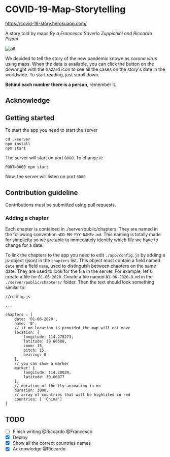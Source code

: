 # COVID-19-Map-Storytelling

https://covid-19-story.herokuapp.com/

A story told by maps
*By a Francesco Saverio Zuppichini and Riccardo Pisoni*

![alt](app.gif)

We decided to tell the story of the new pandemic known as *corona virus* using maps. When the data is available, you can click the button on the downright with the hazard icon to see all the cases on the story's date in the worldwide. To start reading, just scroll down.

**Behind each number there is a person**, remember it.

## Acknowledge

## Getting started
To start the app you need to start the server

```
cd ./server
npm install 
npm start
```

The server will start on port `8080`. To change it:

```
PORT=3000 npm start
```

Now, the server will listen on port `3000`

## Contribution guideline

Contributions must be submitted using pull requests. 

### Adding a chapter
Each chapter is contained in ./server/public/chapters. They are named in the following convention `<DD-MM-YYY-NAME>.md`. This naming is totally made for simplicity so we are able to immediately identify which file we have to change for a date. 

To link the chapters to the app you need to edit `./app/config.js` by adding a js-object (json) in the `chapters` list. This object must contain a field named `date` and a field `name`, used to distinguish between chapters on the same date. They are used to look for the file in the server. For example, let's create a file for `01-06-2020`.  Create a file named `01-06-2020-0.md` in the `./server/public/chapters/` folder. Then the text should look something similar to:

```
//config.js

...

chapters : [
    date: '01-06-2020', 
    name: '0',
    // if no location is provided the map will not move
    location: {
        longitude: 114.275273,
        latitude: 30.66588,
        zoom: 15,
        pitch: 15,
        bearing: 0
    },
    // you can show a marker
    marker: {
        longitude: 114.28039,
        latitude: 30.66877
    },
    // duration of the fly animation in ms
    duration: 3000,
    // array of countries that will be highlited in red
    countries: [ 'China']
]
```

## TODO 
- [ ] Finish writing @Riccardo @Francesco
- [x] Deploy
- [x] Show all the correct countries names
- [x] Acknowledge @Riccardo

